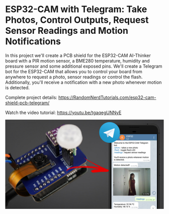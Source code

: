 # ESP32-CAM with Telegram: Take Photos, Control Outputs, Request Sensor Readings and Motion Notifications

In this project we'll create a PCB shield for the ESP32-CAM AI-Thinker board with a PIR motion sensor, a BME280 temperature, humidity and pressure sensor and some additional exposed pins. We'll create a Telegram bot for the ESP32-CAM that allows you to control your board from anywhere to request a photo, sensor readings or control the flash. Additionally, you'll receive a notification with a new photo whenever motion is detected. 

Complete project details: https://RandomNerdTutorials.com/esp32-cam-shield-pcb-telegram/

Watch the video tutorial: https://youtu.be/tgaqegUNNyE

[![Project Image](https://raw.githubusercontent.com/RuiSantosdotme/ESP32-CAM-Shield-Telegram/master/Images/ESP32-CAM-Shield-Telegram-Project.jpg)](https://RandomNerdTutorials.com/esp32-cam-shield-pcb-telegram/)
